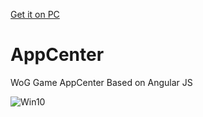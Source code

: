 <a href="https://github.com/masterofphoenix/AppCenter/releases/download/0.1/Gamecenter.zip">Get it on PC</a>

# AppCenter
WoG Game AppCenter  Based on Angular JS

![Win10](https://img.ge/images/88188439293338461597.png "Win10")
